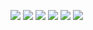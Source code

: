 <!--
**mikoto2726/mikoto2726** is a ✨ _special_ ✨ repository because its `README.md` (this file) appears on your GitHub profile.

Here are some ideas to get you started:

- 🔭 I’m currently working on ...
- 🌱 I’m currently learning ...
- 👯 I’m looking to collaborate on ...
- 🤔 I’m looking for help with ...
- 💬 Ask me about ...
- 📫 How to reach me: ...
- 😄 Pronouns: ...
- ⚡ Fun fact: ...
-->


![](http://my-git-hub-profile-summary-cards.vercel.app/api/cards/profile-details?username=mikoto2726&theme=github_dark)
![](http://my-git-hub-profile-summary-cards.vercel.app/api/cards/repos-per-language?username=mikoto2726&theme=github_dark)
![](http://my-git-hub-profile-summary-cards.vercel.app/api/cards/most-commit-language?username=mikoto2726&theme=github_dark)
![](http://my-git-hub-profile-summary-cards.vercel.app/api/cards/stats?username=mikoto2726&theme=github_dark)
![](http://my-git-hub-profile-summary-cards.vercel.app/api/cards/productive-time?username=mikoto2726&theme=github_dark&utcOffset=9)
[![](https://github-readme-stats.vercel.app/api/wakatime?username=mikoto2726)](https://github.com/anuraghazra/github-readme-stats)
